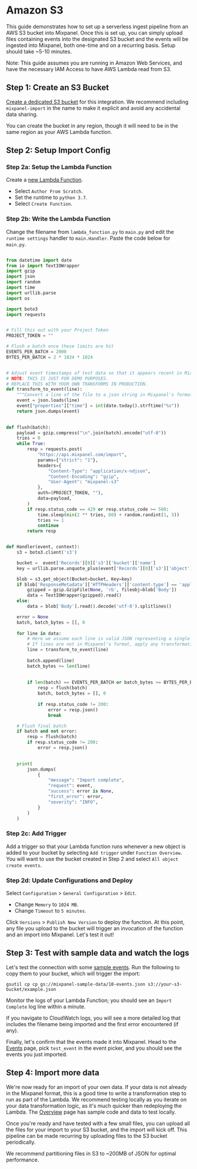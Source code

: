 # Amazon S3

This guide demonstrates how to set up a serverless ingest pipeline from an AWS S3 bucket into Mixpanel. Once this is set up, you can simply upload files containing events into the designated S3 bucket and the events will be ingested into Mixpanel, both one-time and on a recurring basis. Setup should take ~5-10 minutes.


Note: This guide assumes you are running in Amazon Web Services, and have the necessary IAM Access to have AWS Lambda read from S3.

## Step 1: Create an S3 Bucket
[Create a dedicated S3 bucket](https://docs.aws.amazon.com/AmazonS3/latest/userguide/create-bucket-overview.html) for this integration. We recommend including `mixpanel-import` in the name to make it explicit and avoid any accidental data sharing.

You can create the bucket in any region, though it will need to be in the same region as your AWS Lambda function.

## Step 2: Setup Import Config
### Step 2a: Setup the Lambda Function
Create a [new Lambda Function](https://docs.aws.amazon.com/lambda/latest/dg/getting-started-create-function.html). 
* Select `Author From Scratch`.
* Set the runtime to `python 3.7`.
* Select  `Create Function`.


### Step 2b: Write the Lambda Function

Change the filename from `lambda_function.py` to `main.py` and edit the `runtime settings` handler to `main.Handler`. Paste the code below for `main.py`.


```python main.py

from datetime import date
from io import TextIOWrapper
import gzip
import json
import random
import time
import urllib.parse
import os

import boto3
import requests


# Fill this out with your Project Token
PROJECT_TOKEN = ""

# Flush a batch once these limits are hit
EVENTS_PER_BATCH = 2000
BYTES_PER_BATCH = 2 * 1024 * 1024


# Adjust event timestamps of test data so that it appears recent in Mixpanel.
# NOTE: THIS IS JUST FOR DEMO PURPOSES.
# REPLACE THIS WITH YOUR OWN TRANSFORMS IN PRODUCTION.
def transform_to_event(line):
    """Convert a line of the file to a json string in Mixpanel's format."""
    event = json.loads(line)
    event["properties"]["time"] = int(date.today().strftime("%s"))
    return json.dumps(event)
  

def flush(batch):
    payload = gzip.compress("\n".join(batch).encode("utf-8"))
    tries = 0
    while True:
        resp = requests.post(
            "https://api.mixpanel.com/import",
            params={"strict": "1"},
            headers={
                "Content-Type": "application/x-ndjson",
                "Content-Encoding": "gzip",
                "User-Agent": "mixpanel-s3"
            },
            auth=(PROJECT_TOKEN, ""),
            data=payload,
        )
        if resp.status_code == 429 or resp.status_code >= 500:
            time.sleep(min(2 ** tries, 60) + random.randint(1, 5))
            tries += 1
            continue
        return resp


def Handler(event, context):
    s3 = boto3.client('s3')

    bucket =  event['Records'][0]['s3']['bucket']['name']
    key = urllib.parse.unquote_plus(event['Records'][0]['s3']['object']['key'], encoding='utf-8')

    blob = s3.get_object(Bucket=bucket, Key=key)
    if blob['ResponseMetadata']['HTTPHeaders']['content-type'] == 'application/x-gzip':
        gzipped = gzip.GzipFile(None, 'rb', fileobj=blob['Body'])
        data = TextIOWrapper(gzipped).read()
    else:
        data = blob['Body'].read().decode('utf-8').splitlines()

    error = None
    batch, batch_bytes = [], 0
    
    for line in data:
        # Here we assume each line is valid JSON representing a single Mixpanel event
        # If lines are not in Mixpanel's format, apply any transformations here.
        line = transform_to_event(line)
  
        batch.append(line)
        batch_bytes += len(line)
    
    
        if len(batch) == EVENTS_PER_BATCH or batch_bytes >= BYTES_PER_BATCH:
            resp = flush(batch)
            batch, batch_bytes = [], 0
    
            if resp.status_code != 200:
                error = resp.json()
                break

    # Flush final batch
    if batch and not error:
        resp = flush(batch)
        if resp.status_code != 200:
            error = resp.json()
    

    print(
        json.dumps(
            {
                "message": "Import complete",
                "request": event,
                "success": error is None,
                "first_error": error,
                "severity": "INFO",
            }
        )
    )
```

### Step 2c: Add Trigger

Add a trigger so that your Lambda function runs whenever a new object is added to your bucket by selecting `Add trigger` under `Function Overview`. You will want to use the bucket created in Step 2 and select `All object create events`.


### Step 2d: Update Configurations and Deploy
Select `Configuration` > `General Configuration` > `Edit`.
* Change `Memory` to `1024 MB`.
* Change `Timeout` to `5 minutes`.



Click `Versions` > `Publish New Version` to deploy the function. At this point, any file you upload to the bucket will trigger an invocation of the function and an import into Mixpanel. Let's test it out!

## Step 3: Test with sample data and watch the logs

Let's test the connection with some [sample events](https://storage.googleapis.com/mixpanel-sample-data/10-events.json). Run the following to copy them to your bucket, which will trigger the import:

`gsutil cp cp gs://mixpanel-sample-data/10-events.json s3://your-s3-bucket/example.json`

Monitor the logs of your Lambda Function; you should see an `Import Complete` log line within a minute. 



If you navigate to CloudWatch logs, you will see a more detailed log that includes the filename being imported and the first error encountered (if any).



Finally, let's confirm that the events made it into Mixpanel. Head to the [Events](https://mixpanel.com/report/live) page, pick `test_event` in the event picker, and you should see the events you just imported.



## Step 4: Import more data

We're now ready for an import of your own data. If your data is not already in the Mixpanel format, this is a good time to write a transformation step to run as part of the Lambda. We recommend testing locally as you iterate on your data transformation logic, as it's much quicker than redeploying the Lambda. The [Overview](/docs/quickstart/connect-your-data?sdk=httpapi) page has sample code and data to test locally.

Once you're ready and have tested with a few small files, you can upload all the files for your import to your S3 bucket, and the import will kick off. This pipeline can be made recurring by uploading files to the S3 bucket periodically.

We recommend partitioning files in S3 to ~200MB of JSON for optimal performance.

